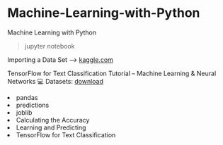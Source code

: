 # Machine-Learning-with-Python
Machine Learning with Python

> jupyter notebook


Importing a Data Set --> [kaggle.com](https://www.kaggle.com/)


TensorFlow for Text Classification Tutorial – Machine Learning & Neural Networks
💻 Datasets: [download](https://drive.google.com/drive/folders/1YnxDqNIqM2Xr1Dlgv5pYsE6dYJ9MGxcM)


<li>pandas
<li>predictions
<li>joblib
<li>Calculating the Accuracy  
<li>Learning and Predicting
<li>TensorFlow for Text Classification

  
